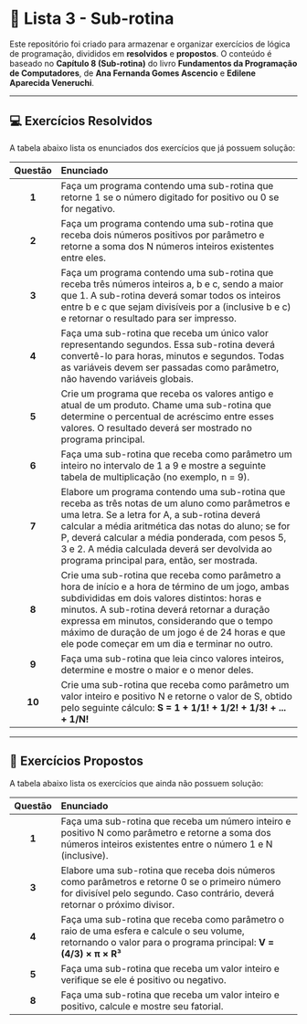 # 📖 Lista 3 - Sub-rotina

Este repositório foi criado para armazenar e organizar exercícios de lógica de programação, divididos em **resolvidos** e **propostos**. O conteúdo é baseado no **Capítulo 8 (Sub-rotina)** do livro **Fundamentos da Programação de Computadores**, de **Ana Fernanda Gomes Ascencio** e **Edilene Aparecida Veneruchi**.

---

## 💻 Exercícios Resolvidos

A tabela abaixo lista os enunciados dos exercícios que já possuem solução:

| Questão | Enunciado |
| :---: | :--- |
| **1** | Faça um programa contendo uma sub-rotina que retorne 1 se o número digitado for positivo ou 0 se for negativo. |
| **2** | Faça um programa contendo uma sub-rotina que receba dois números positivos por parâmetro e retorne a soma dos N números inteiros existentes entre eles. |
| **3** | Faça um programa contendo uma sub-rotina que receba três números inteiros a, b e c, sendo a maior que 1. A sub-rotina deverá somar todos os inteiros entre b e c que sejam divisíveis por a (inclusive b e c) e retornar o resultado para ser impresso. |
| **4** | Faça uma sub-rotina que receba um único valor representando segundos. Essa sub-rotina deverá convertê-lo para horas, minutos e segundos. Todas as variáveis devem ser passadas como parâmetro, não havendo variáveis globais. |
| **5** | Crie um programa que receba os valores antigo e atual de um produto. Chame uma sub-rotina que determine o percentual de acréscimo entre esses valores. O resultado deverá ser mostrado no programa principal. |
| **6** | Faça uma sub-rotina que receba como parâmetro um inteiro no intervalo de 1 a 9 e mostre a seguinte tabela de multiplicação (no exemplo, n = 9). |
| **7** | Elabore um programa contendo uma sub-rotina que receba as três notas de um aluno como parâmetros e uma letra. Se a letra for A, a sub-rotina deverá calcular a média aritmética das notas do aluno; se for P, deverá calcular a média ponderada, com pesos 5, 3 e 2. A média calculada deverá ser devolvida ao programa principal para, então, ser mostrada. |
| **8** | Crie uma sub-rotina que receba como parâmetro a hora de início e a hora de término de um jogo, ambas subdivididas em dois valores distintos: horas e minutos. A sub-rotina deverá retornar a duração expressa em minutos, considerando que o tempo máximo de duração de um jogo é de 24 horas e que ele pode começar em um dia e terminar no outro. |
| **9** | Faça uma sub-rotina que leia cinco valores inteiros, determine e mostre o maior e o menor deles. |
| **10** | Crie uma sub-rotina que receba como parâmetro um valor inteiro e positivo N e retorne o valor de S, obtido pelo seguinte cálculo: <b> S = 1 + 1/1! + 1/2! + 1/3! + ... + 1/N! |

---

## 🎯 Exercícios Propostos

A tabela abaixo lista os exercícios que ainda não possuem solução:

| Questão | Enunciado |
| :---: | :--- |
| **1** | Faça uma sub-rotina que receba um número inteiro e positivo N como parâmetro e retorne a soma dos números inteiros existentes entre o número 1 e N (inclusive). |
| **3** | Elabore uma sub-rotina que receba dois números como parâmetros e retorne 0 se o primeiro número for divisível pelo segundo. Caso contrário, deverá retornar o próximo divisor. |
| **4** | Faça uma sub-rotina que receba como parâmetro o raio de uma esfera e calcule o seu volume, retornando o valor para o programa principal: <b> V = (4/3) × π × R³ |
| **5** | Faça uma sub-rotina que receba um valor inteiro e verifique se ele é positivo ou negativo. |
| **8** | Faça uma sub-rotina que receba um valor inteiro e positivo, calcule e mostre seu fatorial. |

